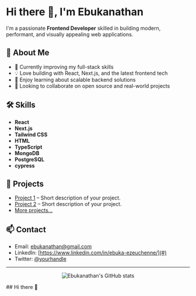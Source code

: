 # Hi there 👋, I'm Ebukanathan

I'm a passionate **Frontend Developer** skilled in building modern, performant, and visually appealing web applications.

## 🚀 About Me

- 🌱 Currently improving my full-stack skills
- 💡 Love building with React, Next.js, and the latest frontend tech
- 🧠 Enjoy learning about scalable backend solutions
- 👯 Looking to collaborate on open source and real-world projects

## 🛠️ Skills

- **React**
- **Next.js**
- **Tailwind CSS**
- **HTML**
- **TypeScript**
- **MongoDB**
- **PostgreSQL**
- **cypress**

## 📂 Projects

- [Project 1](#) – Short description of your project.
- [Project 2](#) – Short description of your project.
- [More projects...](#)

## 📫 Contact

- Email: [ebukanathan@gmail.com](mailto:your.email@example.com)
- LinkedIn: [https://www.linkedin.com/in/ebuka-ezeuchenne/](#)
- Twitter: [@yourhandle](#)

---

<p align="center">
  <img src="https://github-readme-stats.vercel.app/api?username=ebukanathan&show_icons=true&theme=radical" alt="Ebukanathan's GitHub stats" />
</p>## Hi there 👋

<!--
**ebukanathan/ebukanathan** is a ✨ _special_ ✨ repository because its `README.md` (this file) appears on your GitHub profile.

Here are some ideas to get you started:

- 🔭 I’m currently working on ...
- 🌱 I’m currently learning ...
- 👯 I’m looking to collaborate on ...
- 🤔 I’m looking for help with ...
- 💬 Ask me about ...
- 📫 How to reach me: ...
- 😄 Pronouns: ...
- ⚡ Fun fact: ...
-->
